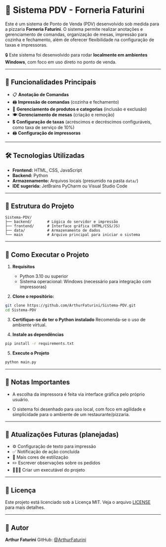 # 🧾 Sistema PDV - Forneria Faturini

Este é um sistema de Ponto de Venda (PDV) desenvolvido sob medida para a pizzaria **Forneria Faturini**. 
O sistema permite realizar anotações e gerenciamento de comandas, organização de mesas, impressão para cozinha e fechamento, além de oferecer flexibilidade na configuração de taxas e impressoras.

🔒 Este sistema foi desenvolvido para rodar **localmente em ambientes Windows**, com foco em uso direto no ponto de venda.

---

## 🧠 Funcionalidades Principais

- 📋 **Anotação de Comandas**  
- 🖨️ **Impressão de comandas** (cozinha e fechamento)  
- 🧾 **Gerenciamento de produtos e categorias** (inclusão e exclusão)  
- 🍽️ **Gerenciamento de mesas** (criação e remoção)  
- 💲 **Configuração de taxas** (acréscimos e decréscimos configuráveis, como taxa de serviço de 10%)  
- 🖨️ **Configuração de impressoras** 

---

## 🛠 Tecnologias Utilizadas

- **Frontend:** HTML, CSS, JavaScript  
- **Backend:** Python  
- **Armazenamento:** Arquivos locais (presumido na pasta `data/`)  
- **IDE sugerida:** JetBrains PyCharm ou Visual Studio Code

---

## 📁 Estrutura do Projeto

```text
Sistema-PDV/
├── backend/       # Lógica do servidor e impressão
├── frontend/      # Interface gráfica (HTML/CSS/JS)
├── data/          # Armazenamento de dados
└── main           # Arquivo principal para iniciar o sistema
```

---

## 🚀 Como Executar o Projeto

1. **Requisitos**
    - Python 3.10 ou superior
    - Sistema operacional: Windows (necessário para integração com impressoras)

2. **Clone o repositório:**
```bash
git clone https://github.com/ArthurFaturini/Sistema-PDV.git
cd Sistema-PDV
```

3. **Certifique-se de ter o Python instalado**
Recomenda-se o uso de ambiente virtual.

4. **Instale as dependências**
```bash
pip install -r requirements.txt
```

5. **Execute o Projeto**
```bash
python main.py
```

---

## 📌 Notas Importantes

- A escolha da impressora é feita via interface gráfica pelo próprio usuário.

- O sistema foi desenhado para uso local, com foco em agilidade e simplicidade para o ambiente de um restaurante/pizzaria.

---

## 📅 Atualizações Futuras (planejadas)

- ⚙️ Configuração de texto para impressão
- ✅ Notificação de ação concluída
- 🎨 Mais cores de estilização
- ✏️ Escrever observações sobre os pedidos
- 👨🏻‍💻 Criar um executável do projeto

---

## 📄 Licença

Este projeto está licenciado sob a Licença MIT. Veja o arquivo [LICENSE](LICENSE) para mais detalhes.

---

## 👤 Autor
**Arthur Faturini**
GitHub: [@ArthurFaturini](https://github.com/ArthurFaturini)
